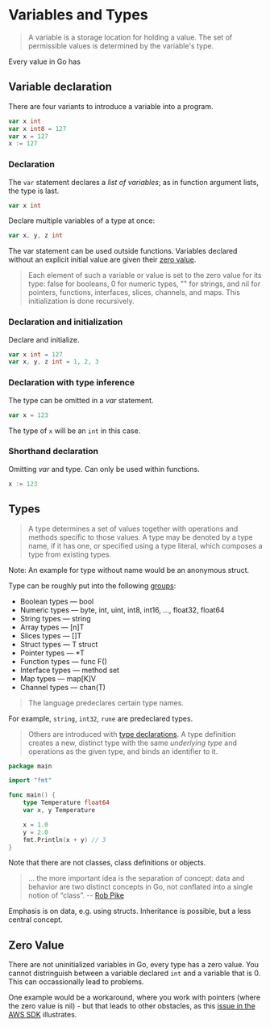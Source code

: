 # Variables and Types

> A variable is a storage location for holding a value. The set of permissible
> values is determined by the variable's type.

Every value in Go has

## Variable declaration

There are four variants to introduce a variable into a program.

```go
var x int
var x int8 = 127
var x = 127
x := 127
```

### Declaration

The `var` statement declares a *list of variables*; as in function argument lists, the type is last.

```go
var x int
```

Declare multiple variables of a type at once:

```go
var x, y, z int
```

The var statement can be used outside functions. Variables declared without an
explicit initial value are given their [zero value](https://golang.org/ref/spec#The_zero_value).

> Each element of such a variable or value is set to the zero value for its
> type: false for booleans, 0 for numeric types, "" for strings, and nil for
> pointers, functions, interfaces, slices, channels, and maps. This
> initialization is done recursively.

### Declaration and initialization

Declare and initialize.

```go
var x int = 127
var x, y, z int = 1, 2, 3
```

### Declaration with type inference

The type can be omitted in a *var* statement.

```go
var x = 123
```

The type of `x` will be an `int` in this case.

### Shorthand declaration

Omitting *var* and type. Can only be used within functions.

```go
x := 123
```

## Types

> A type determines a set of values together with operations and methods
> specific to those values. A type may be denoted by a type name, if it has
> one, or specified using a type literal, which composes a type from existing
> types.

Note: An example for type without name would be an anonymous struct.

Type can be roughly put into the following [groups](https://golang.org/ref/spec#Types):

* Boolean types &mdash; bool
* Numeric types &mdash; byte, int, uint, int8, int16, ..., float32, float64
* String types &mdash; string
* Array types &mdash; [n]T
* Slices types &mdash; []T
* Struct types &mdash; T struct
* Pointer types &mdash; *T
* Function types &mdash; func F()
* Interface types &mdash; method set
* Map types &mdash; map[K]V
* Channel types &mdash; chan(T)

> The language predeclares certain type names.

For example, `string`, `int32`, `rune` are predeclared types.

> Others are introduced with [type declarations](https://golang.org/ref/spec#Type_definitions).
> A type definition creates a new, distinct type with the same *underlying
> type* and operations as the given type, and binds an identifier to it.

```go
package main

import "fmt"

func main() {
    type Temperature float64
    var x, y Temperature

    x = 1.0
    y = 2.0
    fmt.Println(x + y) // 3
}
```

Note that there are not classes, class definitions or objects.

> … the more important idea is the separation of concept: data and behavior are
> two distinct concepts in Go, not conflated into a single notion of “class”.
> -- [Rob Pike](https://twitter.com/rob_pike/status/942528032887029760)

Emphasis is on data, e.g. using structs. Inheritance is possible, but a less
central concept.

## Zero Value

There are not uninitialized variables in Go, every type has a zero value. You
cannot distringuish between a variable declared `int` and a variable that is 0.
This can occassionally lead to problems.

One example would be a workaround, where you work with pointers (where the zero
value is nil) - but that leads to other obstacles, as this [issue in the AWS
SDK](https://github.com/aws/aws-sdk-go/issues/114) illustrates.